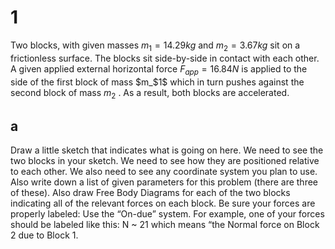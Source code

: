 # 1

Two blocks, with given masses $m_1 = 14.29 kg$ and $m_2 = 3.67 kg$ sit on a frictionless surface. The blocks sit side-by-side in contact with each other. A given applied external horizontal force $F_{app} = 16.84 N$ is applied to the side of the first block of mass $m_$1$ which in turn pushes against the second block of mass $m_2$ . As a result, both blocks are accelerated.

## a

Draw a little sketch that indicates what is going on here. We need to see the two blocks in your sketch. We need to see how they are positioned relative to each other. We also need to see any coordinate system you plan to use. Also write down a list of given parameters for this problem (there are three of these). Also draw Free Body Diagrams for each of the two blocks indicating all of the relevant forces on each block. Be sure your forces are properly labeled: Use the “On-due” system. For example, one of your forces should be labeled like this: N ~ 21 which means “the Normal force on Block 2 due to Block 1.